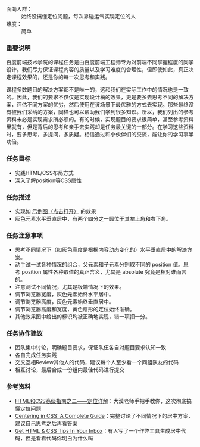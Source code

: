 <div><dl>
	<dt>面向人群：</dt>
	<dd>始终没搞懂定位问题，每次靠碰运气实现定位的人</dd>
	<dt>难度：</dt>
	<dd>简单</dd>
</dl>

<h3>重要说明</h3>
<p>百度前端技术学院的课程任务是由百度前端工程师专为对前端不同掌握程度的同学设计。我们尽力保证课程内容的质量以及学习难度的合理性，但即使如此，真正决定课程效果的，还是你的每一次思考和实践。</p>
<p>课程多数题目的解决方案都不是唯一的，这和我们在实际工作中的情况也是一致的。因此，我们的要求不仅仅是实现设计稿的效果，更是要多去思考不同的解决方案，评估不同方案的优劣，然后使用在该场景下最优雅的方式去实现。那些最终没有被我们采纳的方案，同样也可以帮助我们学到很多知识。所以，我们列出的参考资料未必是实现需求所必须的。有的时候，实现题目的要求很简单，甚至参考资料里就有，但是背后的思考和亲手去实践却是任务最关键的一部分。在学习这些资料时，要多思考，多提问，多质疑。相信通过和小伙伴们的交流，能让你的学习事半功倍。</p>

<h3>任务目标</h3>
<ul>
	<li>实践HTML/CSS布局方式</li>
	<li>深入了解position等CSS属性</li>
</ul>

<h3>任务描述</h3>
<ul>
	<li>实现如 <a target="_blank" href="http://7xrp04.com1.z0.glb.clouddn.com/task_1_4_1.png">示例图（点击打开）</a> 的效果</li>
	<li>灰色元素水平垂直居中，有两个四分之一圆位于其左上角和右下角。</li>
</ul>

<h3>任务注意事项</h3>
<ul>
	<li>思考不同情况下（如灰色高度是根据内容动态变化的）水平垂直居中的解决方案。</li>
	<li>动手试一试各种情况的组合，父元素和子元素分别取不同的 position 值。思考 position 属性各种取值的真正含义，尤其是 absolute 究竟是相对谁而言的。</li>
	<li>注意测试不同情况，尤其是极端情况下的效果。</li>
    <li>调节浏览器宽度，灰色元素始终水平居中。</li>
    <li>调节浏览器高度，灰色元素始终垂直居中。</li>
    <li>调节浏览器高度和宽度，黄色扇形的定位始终准确。</li>
    <li>其他效果图中给出的标识均被正确地实现，错一项扣一分。</li>
</ul>

<h3>任务协作建议</h3>
<ul>
	<li>团队集中讨论，明确题目要求，保证队伍各自对题目要求认知一致</li>
	<li>各自完成任务实践</li>
	<li>交叉互相Review其他人的代码，建议每个人至少看一个同组队友的代码</li>
	<li>相互讨论，最后合成一份组内最佳代码进行提交</li>
</ul>

<h3>参考资料</h3>
<ul>
    <li><a target="_blank" href="http://www.w3cplus.com/css/advanced-html-css-lesson2-detailed-css-positioning.html">HTML和CSS高级指南之二——定位详解</a>：大漠老师手把手教你，这次彻底搞懂定位问题</li>
    <li><a target="_blank" href="https://css-tricks.com/centering-css-complete-guide/">Centering in CSS: A Complete Guide</a>：完整讨论了不同情况下的居中方案，建议自己思考之后再看答案</li>
    <li><a target="_blank" href="http://howtocenterincss.com/">Get HTML &amp; CSS Tips In Your Inbox</a>：有人写了一个作弊工具生成居中代码，但是看着代码你明白为什么吗</li>
</ul></div>
